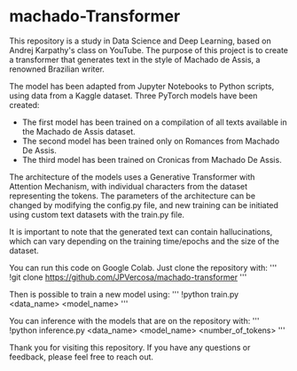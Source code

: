 # machado-Transformer
This repository is a study in Data Science and Deep Learning, based on Andrej Karpathy's class on YouTube. The purpose of this project is to create a transformer that generates text in the style of Machado de Assis, a renowned Brazilian writer.

The model has been adapted from Jupyter Notebooks to Python scripts, using data from a Kaggle dataset. Three PyTorch models have been created:

- The first model has been trained on a compilation of all texts available in the Machado de Assis dataset.
- The second model has been trained only on Romances from Machado De Assis.
- The third model has been trained on Cronicas from Machado De Assis.

The architecture of the models uses a Generative Transformer with Attention Mechanism, with individual characters from the dataset representing the tokens. The parameters of the architecture can be changed by modifying the config.py file, and new training can be initiated using custom text datasets with the train.py file.

It is important to note that the generated text can contain hallucinations, which can vary depending on the training time/epochs and the size of the dataset.

You can run this code on Google Colab. Just clone the repository with:
'''
!git clone https://github.com/JPVercosa/machado-transformer
'''

Then is possible to train a new model using: 
'''
!python train.py <data_name> <model_name>
'''

You can inference with the models that are on the repository with:
'''
!python inference.py <data_name> <model_name> <number_of_tokens>
'''

Thank you for visiting this repository. If you have any questions or feedback, please feel free to reach out.
